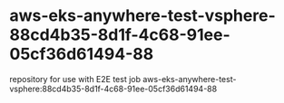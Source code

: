 # aws-eks-anywhere-test-vsphere-88cd4b35-8d1f-4c68-91ee-05cf36d61494-88
repository for use with E2E test job aws-eks-anywhere-test-vsphere:88cd4b35-8d1f-4c68-91ee-05cf36d61494-88
